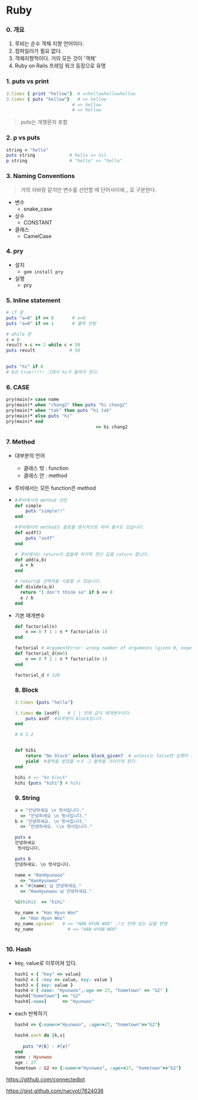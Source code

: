 # Ruby

### 0. 개요

1. 루비는 순수 객체 지향 언어이다.
2. 컴파일러가 필요 없다.
3. 객체지향적이다. 거의 모든 것이 '객체'
4. Ruby on Rails 프레임 워크 등장으로 유명



### 1. puts vs print

```ruby
3.times { print "hellow"}  # =>hellowhellowhellow
3.times { puts "hellow"}   # => hellow
						 # => hellow
						 # => hellow
```

> puts는 개행문자 포함



### 2. p vs puts

```ruby
string = "hello"
puts string 			# hello => nil 
p string 				# "hello" => "hello"
```



### 3. Naming Conventions

> 거의 자바랑 같지만 변수를 선언할 때 단어사이에  _ 로 구분한다.

- 변수
  - snake_case
- 상수
  - CONSTANT
- 클래스
  - CamelCase



### 4. pry

- 설치
  - `gem install pry`
- 실행
  - pry



### 5. Inline statement

```ruby
# if 문
puts "a=0" if == 0		 # a=0
puts "a=0" if == 1		 # 출력 안됨

# while 문
c = 0
result = c += 2 while c < 50
puts result				# 50
    

puts "hi" if 0
# 0은 true!!!!! 그래서 hi가 출력이 된다.
```



### 6. CASE

```ruby
pry(main)> case name
pry(main)* when "chang2" then puts "hi chang2"  
pry(main)* when "tak" then puts "hi tak"  
pry(main)* else puts "hi"  
pry(main)* end  
 								  => hi chang2
```





### 7. Method

- 대부분의 언어

  - 클래스 밖  :  function
  - 클래스 안  : method

- 루비에서는 모든 function은 method

- ```ruby
  #루비에서의 method 선언
  def simple
      puts "simple!!"
  end
  
  #루비에서의 method는 괄호를 명시적으로 하여 줄수도 있습니다.
  def asdf()
      puts "asdf"
  end
  
  # 루비에서는 return이 없을때 마지막 연산 값을 return 합니다. 
  def add(a,b)
  	a + b
  end  
  
  # return을 선택적을 사용할 수 있습니다. 
  def divide(a,b)
  	return "I don't think so" if b == 0
  	a / b
  end  
  ```

- 기본 매개변수

  ```ruby
  def factorial(n)
      n == 0 ? 1 : n * factorial(n-1)
  end
  
  factorial # ArgumentError: wrong number of arguments (given 0, expected 1)
  def factorial_d(n=5)
      n == 0 ? 1 : n * factorial(n-1)
  end
  
  factorial_d # 120
  
  ```

  

  ### 8. Block

  ```ruby
  3.times {puts "hello"}
  
  3.times do |asdf|   # | | 안에 값이 매개변수이다. 
      puts asdf  #요부분이 block입니다.
  end
  
  # 0 1 2
  
  
  def hihi
      return "No block" unless block_given?  # unless는 false면 실행이 된다. 
      yield  #블럭을 받았을 ㄸㅐ 그 블럭을 가리키게 된다. 
  end
  
  hihi # => "No block"
  hihi {puts "hihi"} # hihi
  
  
  ```

  ### 9. String

  ```ruby
  a = "안녕하세요 \n 멋사입니다."
  	=> "안녕하세요 \n 멋사입니다."
  b = '안녕하세요. \n 멋사입니다.'
  	=> "안녕하세요. \\n 멋사입니다."
  
  puts a
  안녕하세요 
   멋사입니다.
  
  puts b
  안녕하세요. \n 멋사입니다.
  
  name = "HanHyunwoo"
  	=> "HanHyunwoo"
  a = "#{name} 님 안녕하세요."                                   
  	=> "HanHyunwoo 님 안녕하세요."
  
  %Q(hihi)  => "hihi"
  
  my_name = "Han Hyun Woo"
  	=> "Han Hyun Woo"
  my_name.upcase!   # => "HAN HYUN WOO" ,!는 안에 있는 값을 변경
  my_name	          # => "HAN HYUN WOO"
  
  
  
  ```

  

### 10. Hash

- key, value로 이루어져 있다.

  ````ruby
  hash1 = { "key" => value}
  hash2 = { :key => value, key: value }
  hash3 = { key: value }
  hash4 = { name: "Hyunwoo",:age => 27, "hometown" => "G2" }  
  hash4["hometown"] => "G2"
  hash4[:name]      => "Hyunwoo"
  ````

  

  

- each 반복하기

  ```ruby
  hash4 => {:name=>"Hyunwoo", :age=>27, "hometown"=>"G2"}
  
  hash4.each do |k,v|
      
     puts "#{k} : #{v}"
  end  
  name : Hyunwoo
  age : 27
  hometown : G2 => {:name=>"Hyunwoo", :age=>27, "hometown"=>"G2"}
  ```









https://github.com/connectediot

https://gist.github.com/nacyot/7624036






